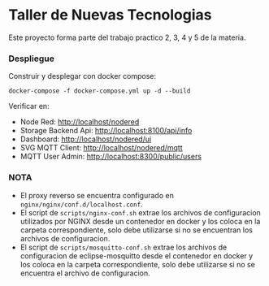 # Taller de Nuevas Tecnologias

Este proyecto forma parte del trabajo practico 2, 3, 4 y 5 de la materia.


### Despliegue
Construir y desplegar con docker compose:

```
docker-compose -f docker-compose.yml up -d --build
```

Verificar en: 
* Node Red: [http://localhost/nodered]()
* Storage Backend Api: [http://localhost:8100/api/info]()
* Dashboard: [http://localhost/nodered/ui]()
* SVG MQTT Client: [http://localhost/nodered/mqtt]()
* MQTT User Admin: [http://localhost:8300/public/users]()


### NOTA

* El proxy reverso se encuentra configurado en `nginx/nginx/conf.d/localhost.conf`.
* El script de `scripts/nginx-conf.sh` extrae los archivos de configuracion utilizados por NGINX desde un contenedor en docker y los coloca en la carpeta correspondiente, solo debe utilizarse si no se encuentran los archivos de configuracion.
* El script de `scripts/mosquitto-conf.sh` extrae los archivos de configuracion de eclipse-mosquitto desde el contenedor en docker y los coloca en la carpeta correspondiente, solo debe utilizarse si no se encuentra el archivo de configuracion.